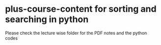 # plus-course-content for sorting and searching in python
Please check the lecture wise folder for the PDF notes and the python codes

